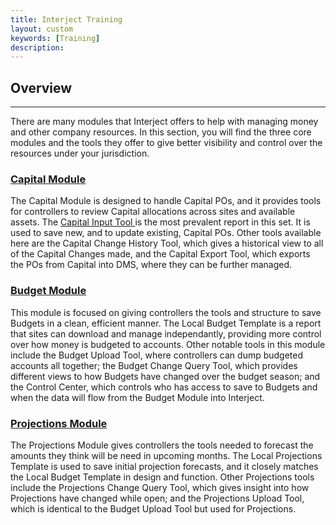 ```yaml
---
title: Interject Training
layout: custom
keywords: [Training]
description: 
---
```

##  **Overview**
---

There are many modules that Interject offers to help with managing money and other company resources. In this section, you will find the three core modules and the tools they offer to give better visibility and control over the resources under your jurisdiction.

###  [ Capital Module ](/bApps/InterjectTraining/Capital/CapitalModule.html)

The Capital Module is designed to handle Capital POs, and it provides tools for controllers to review Capital allocations across sites and available assets. The [ Capital Input Tool ](/bApps/InterjectTraining/Capital/CapitalInputReport.html) is the most prevalent report in this set. It is used to save new, and to update existing, Capital POs. Other tools available here are the Capital Change History Tool, which gives a historical view to all of the Capital Changes made, and the Capital Export Tool, which exports the POs from Capital into DMS, where they can be further managed.

###  [ Budget Module ](/bApps/InterjectTraining/Budget/BudgetModule.html)

This module is focused on giving controllers the tools and structure to save Budgets in a clean, efficient manner. The Local Budget Template is a report that sites can download and manage independantly, providing more control over how money is budgeted to accounts. Other notable tools in this module include the Budget Upload Tool, where controllers can dump budgeted accounts all together; the Budget Change Query Tool, which provides different views to how Budgets have changed over the budget season; and the Control Center, which controls who has access to save to Budgets and when the data will flow from the Budget Module into Interject.

###  [ Projections Module ](/bApps/InterjectTraining/Projections/ProjectionsModule.html)

The Projections Module gives controllers the tools needed to forecast the amounts they think will be need in upcoming months. The Local Projections Template is used to save initial projection forecasts, and it closely matches the Local Budget Template in design and function. Other Projections tools include the Projections Change Query Tool, which gives insight into how Projections have changed while open; and the Projections Upload Tool, which is identical to the Budget Upload Tool but used for Projections.
